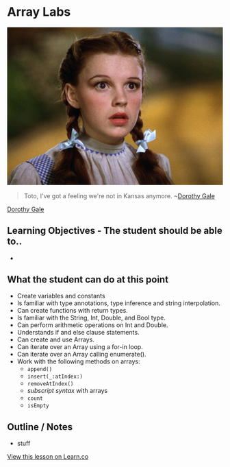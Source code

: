 # Array Labs

![Dorothy](images/DorothyGale.png)


> Toto, I've got a feeling we're not in Kansas anymore. ~[Dorothy Gale](https://en.wikipedia.org/wiki/Dorothy_Gale)

<a href="https://en.wikipedia.org/wiki/Dorothy_Gale" target="_blank">Dorothy Gale</a>

## Learning Objectives - The student should be able to..

* 

## What the student can do at this point 

* Create variables and constants
* Is familiar with type annotations, type inference and string interpolation.
* Can create functions with return types.
* Is familiar with the String, Int, Double, and Bool type.
* Can perform arithmetic operations on Int and Double.
* Understands if and else clause statements.
* Can create and use Arrays.
* Can iterate over an Array using a for-in loop.
* Can iterate over an Array calling enumerate().
* Work with the following methods on arrays:
	* `append()`
	* `insert(_:atIndex:)`
	* `removeAtIndex()`
	* *subscript syntax* with arrays
	* `count`
	* `isEmpty`
	
## Outline / Notes

*  stuff

<a href='https://learn.co/lessons/ArrayLab' data-visibility='hidden'>View this lesson on Learn.co</a>

